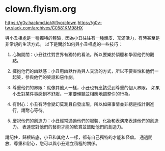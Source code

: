 # clown.flyism.org
https://g0v.hackmd.io/@flyo/clown
https://g0v-tw.slack.com/archives/C0581KM98HX


與小丑相處是一種獨特的體驗，因為小丑往往有一種頑皮、充滿活力，有時甚至是非常規的生活方式。 以下是關於如何與小丑相處的一些技巧：

1. 心胸開闊：小丑往往對世界有獨特的看法，所以要樂於傾聽和學習他們的觀點。

2. 擁抱他們的幽默感：小丑用幽默作為與人交流的方式，所以不要害怕和他們一起笑，參與他們的笑話和惡作劇。

3. 尊重他們的界限：就像其他人一樣，小丑也有應該受到尊重的個人界限。 如果小丑對某件事感到不舒服，一定要傾聽並相應地調整你的行為。

4. 有耐心：小丑有時會變幻莫測且自發出現，所以如果事情並非總是按計劃進行，請耐心等待。

5. 慶祝他們的創造力：小丑經常通過他們的服裝、化妝和表演來表達他們的創造力。 表達您對他們的藝術才能的欣賞並鼓勵他們的創造力。

請記住，歸根結底，小丑和其他人一樣，都有自己獨特的才能和怪癖。 通過開放、尊重和耐心，您可以與小丑建立積極的關係。